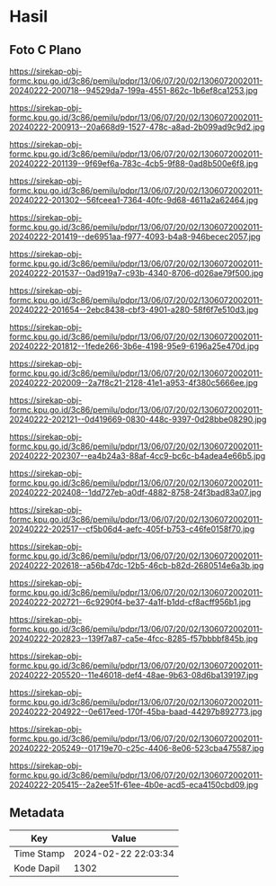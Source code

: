 # Hasil

## Foto C Plano

https://sirekap-obj-formc.kpu.go.id/3c86/pemilu/pdpr/13/06/07/20/02/1306072002011-20240222-200718--94529da7-199a-4551-862c-1b6ef8ca1253.jpg

https://sirekap-obj-formc.kpu.go.id/3c86/pemilu/pdpr/13/06/07/20/02/1306072002011-20240222-200913--20a668d9-1527-478c-a8ad-2b099ad9c9d2.jpg

https://sirekap-obj-formc.kpu.go.id/3c86/pemilu/pdpr/13/06/07/20/02/1306072002011-20240222-201139--9f69ef6a-783c-4cb5-9f88-0ad8b500e6f8.jpg

https://sirekap-obj-formc.kpu.go.id/3c86/pemilu/pdpr/13/06/07/20/02/1306072002011-20240222-201302--56fceea1-7364-40fc-9d68-4611a2a62464.jpg

https://sirekap-obj-formc.kpu.go.id/3c86/pemilu/pdpr/13/06/07/20/02/1306072002011-20240222-201419--de6951aa-f977-4093-b4a8-946becec2057.jpg

https://sirekap-obj-formc.kpu.go.id/3c86/pemilu/pdpr/13/06/07/20/02/1306072002011-20240222-201537--0ad919a7-c93b-4340-8706-d026ae79f500.jpg

https://sirekap-obj-formc.kpu.go.id/3c86/pemilu/pdpr/13/06/07/20/02/1306072002011-20240222-201654--2ebc8438-cbf3-4901-a280-58f6f7e510d3.jpg

https://sirekap-obj-formc.kpu.go.id/3c86/pemilu/pdpr/13/06/07/20/02/1306072002011-20240222-201812--1fede266-3b6e-4198-95e9-6196a25e470d.jpg

https://sirekap-obj-formc.kpu.go.id/3c86/pemilu/pdpr/13/06/07/20/02/1306072002011-20240222-202009--2a7f8c21-2128-41e1-a953-4f380c5666ee.jpg

https://sirekap-obj-formc.kpu.go.id/3c86/pemilu/pdpr/13/06/07/20/02/1306072002011-20240222-202121--0d419669-0830-448c-9397-0d28bbe08290.jpg

https://sirekap-obj-formc.kpu.go.id/3c86/pemilu/pdpr/13/06/07/20/02/1306072002011-20240222-202307--ea4b24a3-88af-4cc9-bc6c-b4adea4e66b5.jpg

https://sirekap-obj-formc.kpu.go.id/3c86/pemilu/pdpr/13/06/07/20/02/1306072002011-20240222-202408--1dd727eb-a0df-4882-8758-24f3bad83a07.jpg

https://sirekap-obj-formc.kpu.go.id/3c86/pemilu/pdpr/13/06/07/20/02/1306072002011-20240222-202517--cf5b06d4-aefc-405f-b753-c46fe0158f70.jpg

https://sirekap-obj-formc.kpu.go.id/3c86/pemilu/pdpr/13/06/07/20/02/1306072002011-20240222-202618--a56b47dc-12b5-46cb-b82d-2680514e6a3b.jpg

https://sirekap-obj-formc.kpu.go.id/3c86/pemilu/pdpr/13/06/07/20/02/1306072002011-20240222-202721--6c9290f4-be37-4a1f-b1dd-cf8acff956b1.jpg

https://sirekap-obj-formc.kpu.go.id/3c86/pemilu/pdpr/13/06/07/20/02/1306072002011-20240222-202823--139f7a87-ca5e-4fcc-8285-f57bbbbf845b.jpg

https://sirekap-obj-formc.kpu.go.id/3c86/pemilu/pdpr/13/06/07/20/02/1306072002011-20240222-205520--11e46018-def4-48ae-9b63-08d6ba139197.jpg

https://sirekap-obj-formc.kpu.go.id/3c86/pemilu/pdpr/13/06/07/20/02/1306072002011-20240222-204922--0e617eed-170f-45ba-baad-44297b892773.jpg

https://sirekap-obj-formc.kpu.go.id/3c86/pemilu/pdpr/13/06/07/20/02/1306072002011-20240222-205249--01719e70-c25c-4406-8e06-523cba475587.jpg

https://sirekap-obj-formc.kpu.go.id/3c86/pemilu/pdpr/13/06/07/20/02/1306072002011-20240222-205415--2a2ee51f-61ee-4b0e-acd5-eca4150cbd09.jpg


## Metadata

| Key        | Value               |
| ---------- | ------------------- |
| Time Stamp | 2024-02-22 22:03:34 |
| Kode Dapil | 1302                |



